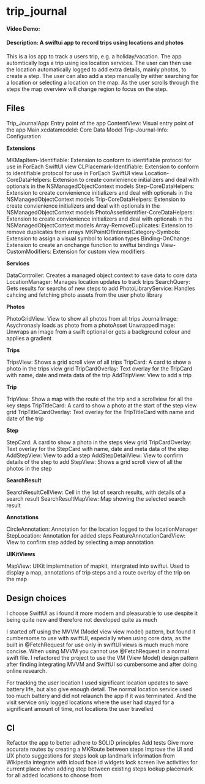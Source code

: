 # trip_journal
#### Video Demo:  <URL HERE>
#### Description: A swiftui app to record trips using locations and photos
  
This is a ios app to track a users trip, e.g. a holiday/vacation.  The app automtically logs a trip using ios location services.
The user can then use the location automatically logged to add extra details, mainly photos, to create a step.  The user can also add a step manually by either searching for a location or selecting a location on the map.  As the user scrolls through the steps the map overview will change region to focus on the step.

## Files

Trip_JournalApp: Entry point of the app
ContentView: Visual entry point of the app
Main.xcdatamodeld: Core Data Model
Trip-Journal-Info: Configuration

**Extensions**

MKMapItem-Identifiable: Extension to conform to identifiable protocol for use in ForEach SwiftUI view
CLPlacemark-Identifiable: Extension to conform to identifiable protocol for use in ForEach SwiftUI view
Location-CoreDataHelpers: Extension to create convienience initializers and deal with optionals in the NSManagedObjectContext models
Step-CoreDataHelpers: Extension to create convienience initializers and deal with optionals in the NSManagedObjectContext models
Trip-CoreDataHelpers: Extension to create convienience initializers and deal with optionals in the NSManagedObjectContext models
PhotoAssetIdentifier-CoreDataHelpers: Extension to create convienience initializers and deal with optionals in the NSManagedObjectContext models
Array-RemoveDuplicates: Extension to remove duplicates from arrays
MKPointOfInterestCategory-Symbols: Extension to assign a visual symbol to location types
Binding-OnChange: Extension to create an onchange function to swiftui bindings
View-CustomModifiers: Extension for custom view modifiers

**Services**

DataController: Creates a managed object context to save data to core data
LocationManager: Manages location updates to track trips
SearchQuery: Gets results for searchs of new steps to add
PhotoLibraryService: Handles cahcing and fetching photo assets from the user photo library

**Photos**

PhotoGridView: View to show all photos from all trips
JournalImage: Asychronasly loads as photo from a photoAsset
UnwrappedImage: Unwraps an image from a swift optional or gets a background colour and applies a gradient

**Trips**

TripsView: Shows a grid scroll view of all trips
TripCard: A card to show a photo in the trips view grid
TripCardOverlay: Text overlay for the TripCard with name, date and meta data of the trip
AddTripView: View to add a trip

**Trip**

TripView: Show a map with the route of the trip and a scrollview for all the key steps
TripTitleCard: A card to show a photo at the start of the step view grid
TripTitleCardOverlay: Text overlay for the TripTitleCard with name and date of the trip

**Step**

StepCard: A card to show a photo in the steps view grid
TripCardOverlay: Text overlay for the StepCard with name, date and meta data of the step
AddStepView: View to add a step
AddStepDetailView: View to confirm details of the step to add
StepView: Shows a grid scroll view of all the photos in the step

**SearchResult**

SearchResultCellView: Cell in the list of search results, with details of a search result
SearchResultMapView: Map showing the selected search result

**Annotations**

CircleAnnotation: Annotation for the location logged to the locationManager
StepLocation: Annotation for added steps
FeatureAnnotationCardView: View to confirm step added by selecting a map annotation

**UIKitViews**

MapView: UIKit implemtnetion of mapkit, intergrated into swiftui.  Used to display a map, annotations of trip steps and a route overlay of the trip on the map

## Design choices
  
I choose SwiftUI as i found it more modern and pleasurable to use despite it being quite new and therefore not developed quite as much
  
I started off using the MVVM (Model view view model) pattern, but found it cumbersome to use with swiftUI, especially when using core data, as the built in @FetchRequest for use only in swiftUI views is much much more concise.  When using MVVM you cannot use @FetchRequest in a normal swift file.  I refactored the project to use the VM (View Model) design pattern after finding integrating MVVM and SwiftUI so cumbersome and after doing online research.
  
For tracking the user location I used significant location updates to save battery life, but also give enough detail.  The normal location service used too much battery and did not relaunch the app if it was terminated.  And the visit service only logged locations where the user had stayed for a significant amount of time, not locations the user travelled 
  
## CI

Refactor the app to better adhere to SOLID principles
Add tests
Give more accurate routes by creating a MKRoute between steps
Improve the UI and UX
photo suggestions for steps
look up landmark information from Wikipedia 
integrate with icloud
face id
widgets
lock screen live activities for current place
when adding step between existing steps lookup placemark for all added locations to choose from

